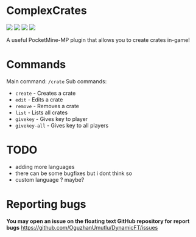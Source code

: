 # ComplexCrates
[![](https://poggit.pmmp.io/shield.state/ComplexCrates)](https://poggit.pmmp.io/p/ComplexCrates)
[![](https://poggit.pmmp.io/shield.api/ComplexCrates)](https://poggit.pmmp.io/p/ComplexCrates)
[![](https://poggit.pmmp.io/shield.dl.total/ComplexCrates)](https://poggit.pmmp.io/p/ComplexCrates)
[![](https://poggit.pmmp.io/shield.dl/ComplexCrates)](https://poggit.pmmp.io/p/ComplexCrates)

A useful PocketMine-MP plugin that allows you to create crates in-game!

# Commands
Main command: `/crate`
Sub commands:
- `create` - Creates a crate
- `edit` - Edits a crate
- `remove` - Removes a crate
- `list` - Lists all crates
- `givekey` - Gives key to player
- `givekey-all` - Gives key to all players

# TODO
- adding more languages
- there can be some bugfixes but i dont think so
- custom language ? maybe?

# Reporting bugs
**You may open an issue on the floating text GitHub repository for report bugs**
https://github.com/OguzhanUmutlu/DynamicFT/issues
